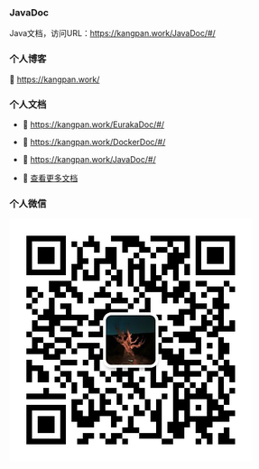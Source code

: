 ### JavaDoc
Java文档，访问URL：https://kangpan.work/JavaDoc/#/


### 个人博客
👀 https://kangpan.work/

### 个人文档
- 👀 https://kangpan.work/EurakaDoc/#/

- 👀 https://kangpan.work/DockerDoc/#/

- 👀 https://kangpan.work/JavaDoc/#/

- 👀 [查看更多文档](https://github.com/kangpanwork?tab=repositories)

### 个人微信
![微信](/1.jpg)
